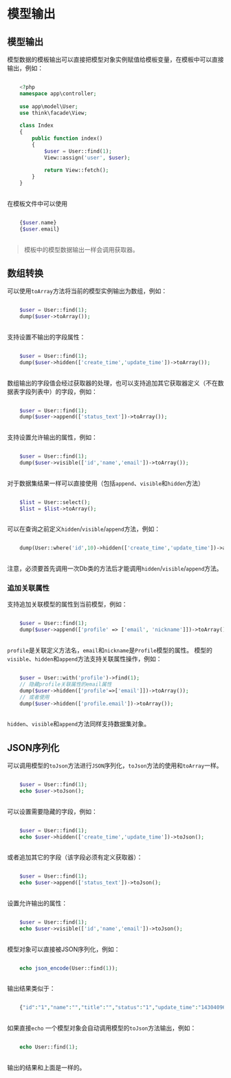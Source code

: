 # 模型输出

## 模型输出
模型数据的模板输出可以直接把模型对象实例赋值给模板变量，在模板中可以直接输出，例如：
```php

    <?php
    namespace app\controller;
    
    use app\model\User;
    use think\facade\View;
    
    class Index
    {
        public function index()
        {
            $user = User::find(1);
            View::assign('user', $user);
            
            return View::fetch();
        }
    }
    

```
在模板文件中可以使用
```php

    {$user.name}
    {$user.email}
    

```
> 模板中的模型数据输出一样会调用获取器。
## 数组转换
可以使用`toArray`方法将当前的模型实例输出为数组，例如：
```php

    $user = User::find(1);
    dump($user->toArray());
    

```
支持设置不输出的字段属性：
```php

    $user = User::find(1);
    dump($user->hidden(['create_time','update_time'])->toArray());
    

```
数组输出的字段值会经过获取器的处理，也可以支持追加其它获取器定义（不在数据表字段列表中）的字段，例如：
```php

    $user = User::find(1);
    dump($user->append(['status_text'])->toArray());
    

```
支持设置允许输出的属性，例如：
```php

    $user = User::find(1);
    dump($user->visible(['id','name','email'])->toArray());
    

```
对于数据集结果一样可以直接使用（包括`append`、`visible`和`hidden`方法）
```php

    $list = User::select();
    $list = $list->toArray();
    

```
可以在查询之前定义`hidden`/`visible`/`append`方法，例如：
```php

    dump(User::where('id',10)->hidden(['create_time','update_time'])->append(['status_text'])->find()->toArray());
    

```
注意，必须要首先调用一次Db类的方法后才能调用`hidden`/`visible`/`append`方法。
### 追加关联属性
支持追加关联模型的属性到当前模型，例如：
```php

    $user = User::find(1);
    dump($user->append(['profile' => ['email', 'nickname']])->toArray());
    

```
`profile`是关联定义方法名，`email`和`nickname`是`Profile`模型的属性。
模型的`visible`、`hidden`和`append`方法支持关联属性操作，例如：
```php

    $user = User::with('profile')->find(1);
    // 隐藏profile关联属性的email属性
    dump($user->hidden(['profile'=>['email']])->toArray());
    // 或者使用
    dump($user->hidden(['profile.email'])->toArray());
    

```
`hidden`、`visible`和`append`方法同样支持数据集对象。
## JSON序列化
可以调用模型的`toJson`方法进行`JSON`序列化，`toJson`方法的使用和`toArray`一样。
```php

    $user = User::find(1);
    echo $user->toJson();
    

```
可以设置需要隐藏的字段，例如：
```php

    $user = User::find(1);
    echo $user->hidden(['create_time','update_time'])->toJson();
    

```
或者追加其它的字段（该字段必须有定义获取器）：
```php

    $user = User::find(1);
    echo $user->append(['status_text'])->toJson();
    

```
设置允许输出的属性：
```php

    $user = User::find(1);
    echo $user->visible(['id','name','email'])->toJson();
    

```
模型对象可以直接被JSON序列化，例如：
```php

    echo json_encode(User::find(1));
    

```
输出结果类似于：
```php

    {"id":"1","name":"","title":"","status":"1","update_time":"1430409600","score":"90.5"}
    

```
如果直接`echo` 一个模型对象会自动调用模型的`toJson`方法输出，例如：
```php

    echo User::find(1);
    

```
输出的结果和上面是一样的。
